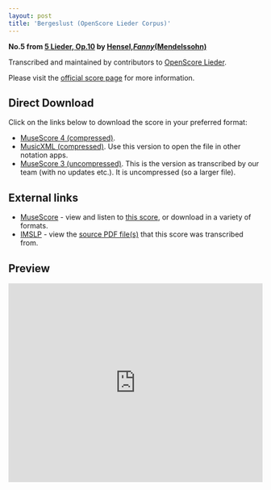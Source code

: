 ```yaml
---
layout: post
title: 'Bergeslust (OpenScore Lieder Corpus)'
---
```


__No.5 from [5 Lieder, Op.10](https://fourscoreandmore.org/openscore/lieder/Hensel%2C_Fanny_%28Mendelssohn%29/5_Lieder%2C_Op.10/) by [Hensel,_Fanny_(Mendelssohn)](https://fourscoreandmore.org/openscore/lieder/Hensel%2C_Fanny_%28Mendelssohn%29)__

Transcribed and maintained by contributors to [OpenScore Lieder].

Please visit the [official score page] for more information.

[official score page]: https://musescore.com/openscore-lieder-corpus/scores/5000446
[OpenScore Lieder]: https://musescore.com/openscore-lieder-corpus

## Direct Download

Click on the links below to download the score in your preferred format:
- [MuseScore 4 (compressed)](https://fourscoreandmore.org/openscore/lieder/Hensel%2C_Fanny_%28Mendelssohn%29/5_Lieder%2C_Op.10/5_Bergeslust.mscz).
- [MusicXML (compressed)](https://fourscoreandmore.org/openscore/lieder/Hensel%2C_Fanny_%28Mendelssohn%29/5_Lieder%2C_Op.10/5_Bergeslust.mxl). Use this version to open the file in other notation apps.
- [MuseScore 3 (uncompressed)](https://raw.githubusercontent.com/OpenScore/Lieder/refs/heads/main/scores/Hensel%2C_Fanny_%28Mendelssohn%29/5_Lieder%2C_Op.10/5_Bergeslust/lc5000446.mscx). This is the version as transcribed by our team (with no updates etc.). It is uncompressed (so a larger file).

## External links

- [MuseScore] - view and listen to [this score][MuseScore], or download in a variety of formats.
- [IMSLP] - view the [source PDF file(s)][IMSLP] that this score was transcribed from.

[MuseScore]: https://musescore.com/score/5000446
[IMSLP]: https://imslp.org/wiki/Special:ReverseLookup/100337

## Preview

<iframe width="100%" height="394" src="https://musescore.com/openscore-lieder-corpus/scores/5000446/embed" frameborder="0" allowfullscreen allow="autoplay; fullscreen"></iframe>
